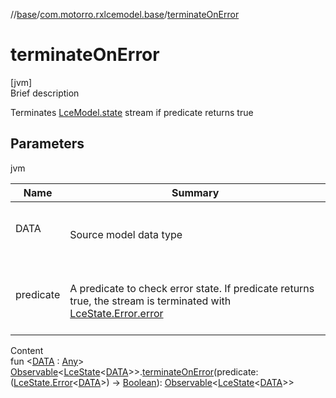 //[base](../index.md)/[com.motorro.rxlcemodel.base](index.md)/[terminateOnError](terminate-on-error.md)



# terminateOnError  
[jvm]  
Brief description  


Terminates [LceModel.state](-lce-model/index.md#com.motorro.rxlcemodel.base/LceModel/state/#/PointingToDeclaration/) stream if predicate returns true



## Parameters  
  
jvm  
  
|  Name|  Summary| 
|---|---|
| DATA| <br><br>Source model data type<br><br>
| predicate| <br><br>A predicate to check error state. If predicate returns true, the stream is terminated with [LceState.Error.error](-lce-state/-error/index.md#com.motorro.rxlcemodel.base/LceState.Error/error/#/PointingToDeclaration/)<br><br>
  
  
Content  
fun <[DATA](terminate-on-error.md) : [Any](https://kotlinlang.org/api/latest/jvm/stdlib/kotlin/-any/index.html)> [Observable](http://reactivex.io/RxJava/2.x/javadoc/io/reactivex/Observable.html)<[LceState](-lce-state/index.md)<[DATA](terminate-on-error.md)>>.[terminateOnError](terminate-on-error.md)(predicate: ([LceState.Error](-lce-state/-error/index.md)<[DATA](terminate-on-error.md)>) -> [Boolean](https://kotlinlang.org/api/latest/jvm/stdlib/kotlin/-boolean/index.html)): [Observable](http://reactivex.io/RxJava/2.x/javadoc/io/reactivex/Observable.html)<[LceState](-lce-state/index.md)<[DATA](terminate-on-error.md)>>  



